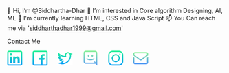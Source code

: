 👋 Hi, I’m @Siddhartha-Dhar
👀 I’m interested in Core algorithm Designing, AI, ML
🌱 I’m currently learning HTML, CSS and Java Script
📫 You Can reach me via 'siddharthadhar1999@gmail.com'

Contact Me

<a href="https://www.linkedin.com/in/siddcode99/" target="_blank">
<img src="Resource_Logo/linkedin.png", height="35" width="auto" alt="Linked_In"></img></a>
&nbsp;&nbsp;&nbsp;&nbsp;

<a href="https://www.facebook.com/siddhartha.dhar.754/" target="_blank">
<img src="Resource_Logo/facebook.png" height="35" width="auto" alt="Facebook"></img></a>
&nbsp;&nbsp;&nbsp;&nbsp;

<a href="https://twitter.com/sidd21thebuddha" target="_blank">
<img src="Resource_Logo/twitter.png" height="35" width="auto" alt="Twitter"></img></a>
&nbsp;&nbsp;&nbsp;&nbsp;

<a href="https://discord.com/users/791689205264547860" target="_blank">
<img src="Resource_Logo/discord.png" height="35" width="auto" alt="Discord"></img></a>
&nbsp;&nbsp;&nbsp;&nbsp;

<a href="https://www.instagram.com/siddhartha.dhar/" target="_blank">
<img src="Resource_Logo/instagram.png" height="35" width="auto" alt="Instagram"></img></a>
&nbsp;&nbsp;&nbsp;&nbsp;

<a href="siddharthadhar1999@gmail.com" target="_blank">
<img src="Resource_Logo/mail-inbox-app.png" height="35" width="auto" alt="Email"></img></a>
&nbsp;&nbsp;&nbsp;&nbsp;


<!---
Siddhartha1999/Siddhartha1999 is a ✨ special ✨ repository because its `README.md` (this file) appears on your GitHub profile.
You can click the Preview link to take a look at your changes.
--->
